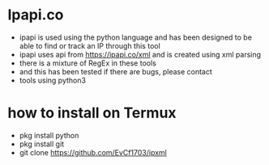 # Ipapi.co
- ipapi is used using the python language and has been designed to be able to find or track an IP through this tool
- ipapi uses api from https://ipapi.co/xml and is created using xml parsing
- there is a mixture of RegEx in these tools
- and this has been tested if there are bugs, please contact
- tools using python3

# how to install on Termux
- pkg install python
- pkg install git
- git clone https://github.com/EvCf1703/ipxml
